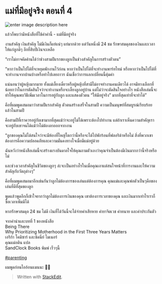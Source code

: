
แม่ที่มีอยู่จริง ตอนที่ 4
===


![enter image description here](https://scontent.fbkk2-5.fna.fbcdn.net/v/t1.0-9/78189255_1008990616116099_3100363013526388736_n.jpg?_nc_cat=110&_nc_ohc=KVYnSNshOBwAQkIcHWzeFfDPrIHSqKSHnm4LLcwvZRR3FblVY2pHdY_BA&_nc_ht=scontent.fbkk2-5.fna&oh=f289efa6d400dca0b9ff4e60a1213b15&oe=5E8BA280)

แล้วก็พบว่ามีหนังสือที่ใช้คำคำนี้ - แม่ที่มีอยู่จริง

งานสำคัญ เงินสำคัญ ไม่มีเงินก็แย่แน่ๆ แย่มากด้วย แต่วันหนึ่งมี 24 ชม รักษาสมดุลของเงินและเวลาให้แก่ลูกดีๆ อีกยี่สิบปีเงินจะเหลือ

“เราไม่อาจคัดค้านได้ว่าช่วงสามปีแรกของลูกเป็นช่วงสำคัญในการสร้างตัวตน”

“หากว่าเป็นไปได้ที่จะหยุดพักงานไว้ก่อน หากว่าเป็นไปได้ที่จะทำงานพาร์ทไทม์ หรือหากว่าเป็นไปได้ที่จะทำงานจากบ้านบ้างหรือทำไปเลยถาวร ฉันเชื่อว่าการแลกเปลี่ยนนี้คุ้มค่า

แน่นอนว่าผู้หญิงมากมาย ทั้งแม่เลี้ยงเดี่ยวหรือผู้หญิงที่สามีไม่อาจทำงานคนเดียวได้ อาจมีทางเลือกที่น้อยกว่าในการตัดสินใจว่าจะทำงานหรือจะเลี้ยงลูกอยู่บ้าน แต่ไม่ว่าจะตัดสินใจอย่างไร หนังสือเล่มนี้จะทำให้คุณพบวิธีเพิ่มเวลาในการอยู่กับลูก และแสดงตัวตน “ให้มีอยู่จริง” มากที่สุดเท่าที่จะทำได้”

คือที่ผมพูดเสมอมาว่าสามปีแรกสำคัญ ตัวตนสร้างเสร็จในสามปี ความเป็นมนุษย์ที่สมบูรณ์เรียบร้อยแล้วในสามปี

คือสามปีที่เราควรอยู่กับเขามากที่สุดแม้ว่าจะอยู่ไม่ได้เพราะต้องไปทำงาน แต่ถ้าเราเห็นความสำคัญเราจะอยู่กับเขาจนได้แม้ว่าไม่ต้องลาออกจากงาน

“ลูกของคุณไม่ได้สนใจว่าจะมีห้องที่ใหญ่โตกว่านี้หรือจะได้ไปพักร้อนที่ฟลอริด้าหรือไม่ สิ่งที่พวกเขาต้องการคือความปลอดภัยและความมั่นคงทางใจเมื่อมีแม่อยู่ด้วย

ฉันหวังว่าหนังสือเล่มนี้จะสร้างแรงบันดาลใจให้คุณถามตัวเองว่าคุณจำเป็นต้องมีเงินมากกว่านี้จริงหรือไม่

และช่วงเวลาสำคัญในชีวิตของลูกๆ ล่ะจะเป็นอย่างไรในเมื่อคุณเอาแต่สนใจหน้าที่การงานและให้ความสำคัญกับวัตถุต่างๆ”

คือที่ผมพูดเสมอมาอีกเช่นกันว่าลูกไม่ต้องการของเล่นแต่ต้องการคุณ คุณแม่และคุณพ่อตัวเป็นๆคือของเล่นที่ดีที่สุดของลูก

พูดแล้วพูดอีกก็เข้าใจยากว่าลูกไม่ต้องการเงินของคุณ เขาต้องการเวลาของคุณ และเงินมากเท่าไรเราก็ซื้อเวลาเพิ่มมิได้

หากรักษาสมดุล 24 ชม ไม่ดี เงินที่ได้วันนี้จะได้จ่ายค่าเสียหาย ค่ายาจิตเวช ค่าทนาย และค่าประกันตัว

จากคำนำและบทที่ 1 ของหนังสือ  
Being There  
Why Prioritizing Motherhood in the First Three Years Matters  
เอริก้า โคมิซาร์ และซิดนี่ย์ ไมเนอร์  
คุณแม่อติน แปล  
SandClock Books พิมพ์ เร็วๆนี้

[#parenting](https://www.facebook.com/hashtag/parenting?source=feed_text&epa=HASHTAG&__xts__%5B0%5D=68.ARA9MvoGwf5gIB21XFIo_vcuk4n8zEeK9SvBfQIq3hvbTRSCaOv2syzEi4iV2XJHm6RwQazTj7CO_QFZpaNdZsrAi4PJsbrZfjU_tr1RBgIGtvwu9b5zsJlkzXhC5uErfGfBiCFtZG-iIDCRowebm5D8sTKQvBWbLkmLT9194kg-HDdQxc649wQc1KhHPcYPvQGj8zeK4wSVRlMhyq-cP76u1N00v2afTy5TxHouVxtGuATos_Ng2mN6_mfnGmUk5PFmJHmcGVEyUS-qzaDkWtIAWx60bHNyH9RPuYT6pWFDGLRDIWpQN-GhIEx1yd38t2YOzfsdWJGQ4aACMEVh-9oCPw&__tn__=%2ANK-R)

ผมพูดก่อนไออ้อนแมนนะ  🤣🤣



> Written with [StackEdit](https://www.facebook.com/prasertpp/posts/1008991972782630).
<!--stackedit_data:
eyJoaXN0b3J5IjpbMTAyNjA5Mjc2NV19
-->